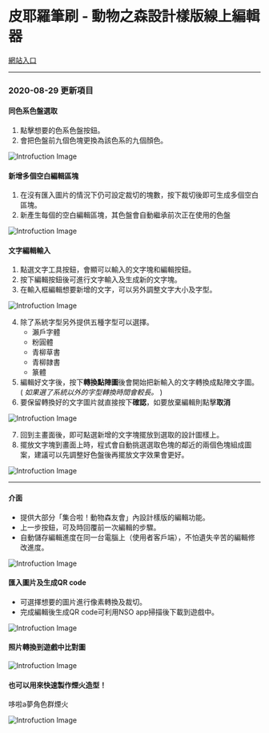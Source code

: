 # 皮耶羅筆刷 - 動物之森設計樣版線上編輯器
[網站入口](https://zack0711.github.io/pietro-brush/ "Entry Link")

***
### 2020-08-29 更新項目
#### 同色系色盤選取
1. 點擊想要的色系色盤按鈕。
2. 會把色盤前九個色塊更換為該色系的九個顏色。

![Introfuction Image](/images/intro-4.jpg "Introfuction Image")

#### 新增多個空白編輯區塊
1. 在沒有匯入圖片的情況下仍可設定裁切的塊數，按下裁切後即可生成多個空白區塊。
2. 新產生每個的空白編輯區塊，其色盤會自動繼承前次正在使用的色盤

![Introfuction Image](/images/intro-5.jpg "Introfuction Image")

#### 文字編輯輸入
1. 點選文字工具按鈕，會顯可以輸入的文字塊和編輯按鈕。
2. 按下編輯按鈕後可進行文字輸入及生成新的文字塊。
3. 在輸入框編輯想要新增的文字，可以另外調整文字大小及字型。

![Introfuction Image](/images/intro-6.jpg "Introfuction Image")

4. 除了系統字型另外提供五種字型可以選擇。
   * 瀨戶字體
   * 粉圓體
   * 青柳草書
   * 青柳隷書
   * 篆體
5. 編輯好文字後，按下**轉換點陣圖**後會開始把新輸入的文字轉換成點陣文字圖。( *如果選了系統以外的字型轉換時間會較長。* )
6. 要保留轉換好的文字圖片就直接按下**確認**，如要放棄編輯則點擊**取消**

![Introfuction Image](/images/intro-7.jpg "Introfuction Image")

7. 回到主畫面後，即可點選新增的文字塊擺放到選取的設計圖樣上。
8. 擺放文字塊到畫面上時，程式會自動挑選選取色塊的鄰近的兩個色塊組成圖案，建議可以先調整好色盤後再擺放文字效果會更好。

![Introfuction Image](/images/intro-8.jpg "Introfuction Image")

***

#### 介面
+ 提供大部分「集合啦！動物森友會」內設計樣版的編輯功能。
+ 上一步按鈕，可及時回覆前一次編輯的步驟。
+ 自動儲存編輯進度在同一台電腦上（使用者客戶端），不怕遺失辛苦的編輯修改進度。

![Introfuction Image](/images/intro-1.jpg "Introfuction Image")

#### 匯入圖片及生成QR code
+ 可選擇想要的圖片進行像素轉換及裁切。
+ 完成編輯後生成QR code可利用NSO app掃描後下載到遊戲中。

![Introfuction Image](/images/intro-2.jpg "Introfuction Image")

#### 照片轉換到遊戲中比對圖

![Introfuction Image](/images/intro-3.jpg "Introfuction Image")

#### 也可以用來快速製作煙火造型！
哆啦a夢角色群煙火

![Introfuction Image](/images/demo-firework.gif "Introfuction Image")
